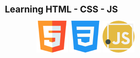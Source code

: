 # Learning HTML - CSS - JS

<p align="center">
    <img width="100" src="./img/html5.png" alt="HTML5 image">
   <img width="100" src="./img/css-3.png" alt="CSS image">
   <img width="100" src="./img/javascript.png" alt="JS image">
</p>
